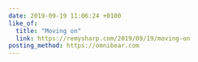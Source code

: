 ```yaml
---
date: 2019-09-19 11:06:24 +0100
like_of:
  title: "Moving on"
  link: https://remysharp.com/2019/09/19/moving-on
posting_method: https://omnibear.com
---
```

